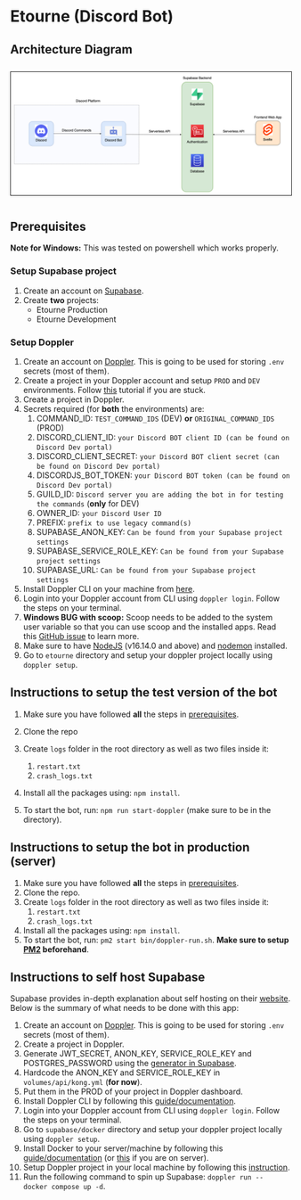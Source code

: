 <h1>Etourne (Discord Bot)</h1>

## Architecture Diagram

<img src="./images/Etourne%20Architecture%20Diagram.png" style="border: 1px solid; margin: 10px 0;">

## Prerequisites

**Note for Windows:** This was tested on powershell which works properly.

### Setup Supabase project

1. Create an account on [Supabase](https://supabase.com/).
2. Create **two** projects:
   -  Etourne Production
   -  Etourne Development

### Setup Doppler

1. Create an account on [Doppler](https://www.doppler.com/). This is going to be used for storing `.env` secrets (most of them).
2. Create a project in your Doppler account and setup `PROD` and `DEV` environments. Follow [this](https://docs.doppler.com/docs/create-project) tutorial if you are stuck.
3. Create a project in Doppler.
4. Secrets required (for **both** the environments) are:
   1. COMMAND_ID: `TEST_COMMAND_IDS` (DEV) **or** `ORIGINAL_COMMAND_IDS` (PROD)
   2. DISCORD_CLIENT_ID: `your Discord BOT client ID (can be found on Discord Dev portal)`
   3. DISCORD_CLIENT_SECRET: `your Discord BOT client secret (can be found on Discord Dev portal)`
   4. DISCORDJS_BOT_TOKEN: `your Discord BOT token (can be found on Discord Dev portal)`
   5. GUILD_ID: `Discord server you are adding the bot in for testing the commands` (**only** for DEV)
   6. OWNER_ID: `your Discord User ID`
   7. PREFIX: `prefix to use legacy command(s)`
   8. SUPABASE_ANON_KEY: `Can be found from your Supabase project settings`
   9. SUPABASE_SERVICE_ROLE_KEY: `Can be found from your Supabase project settings`
   10.   SUPABASE_URL: `Can be found from your Supabase project settings`
5. Install Doppler CLI on your machine from [here](https://docs.doppler.com/docs/cli).
6. Login into your Doppler account from CLI using `doppler login`. Follow the steps on your terminal.
7. **Windows BUG with scoop:** Scoop needs to be added to the system user variable so that you can use scoop and the installed apps. Read this [GitHub issue](https://github.com/ScoopInstaller/Scoop/issues/3951) to learn more.
8. Make sure to have [NodeJS](https://nodejs.org/en/) (v16.14.0 and above) and [nodemon](https://www.npmjs.com/package/nodemon) installed.
9. Go to `etourne` directory and setup your doppler project locally using `doppler setup`.

## Instructions to setup the test version of the bot

1. Make sure you have followed **all** the steps in [prerequisites](#prerequisites).
2. Clone the repo
3. Create `logs` folder in the root directory as well as two files inside it:

   1. `restart.txt`
   2. `crash_logs.txt`

4. Install all the packages using: `npm install`.
5. To start the bot, run: `npm run start-doppler` (make sure to be in the directory).

## Instructions to setup the bot in production (server)

1. Make sure you have followed **all** the steps in [prerequisites](#prerequisites).
2. Clone the repo.
3. Create `logs` folder in the root directory as well as two files inside it:
   1. `restart.txt`
   2. `crash_logs.txt`
4. Install all the packages using: `npm install`.
5. To start the bot, run: `pm2 start bin/doppler-run.sh`. **Make sure to setup [PM2](https://pm2.io/) beforehand**.

## Instructions to self host Supabase

Supabase provides in-depth explanation about self hosting on their [website](https://supabase.com/docs/guides/self-hosting/docker). Below is the summary of what needs to be done with this app:

1. Create an account on [Doppler](https://www.doppler.com/). This is going to be used for storing `.env` secrets (most of them).
2. Create a project in Doppler.
3. Generate JWT_SECRET, ANON_KEY, SERVICE_ROLE_KEY and POSTGRES_PASSWORD using the [generator in Supabase](https://supabase.com/docs/guides/self-hosting#api-keys).
4. Hardcode the ANON_KEY and SERVICE_ROLE_KEY in `volumes/api/kong.yml` (**for now**).
5. Put them in the PROD of your project in Doppler dashboard.
6. Install Doppler CLI by following this [guide/documentation](https://docs.doppler.com/docs/install-cli).
7. Login into your Doppler account from CLI using `doppler login`. Follow the steps on your terminal.
8. Go to `supabase/docker` directory and setup your doppler project locally using `doppler setup`.
9. Install Docker to your server/machine by following this [guide/documentation](https://docs.docker.com/get-docker/) (or [this](https://docs.docker.com/engine/install/) if you are on server).
10.   Setup Doppler project in your local machine by following this [instruction](https://docs.doppler.com/docs/install-cli#project-setup).
11.   Run the following command to spin up Supabase: `doppler run -- docker compose up -d`.
